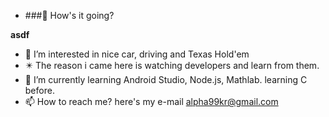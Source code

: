 - ###👋 How's it going?

<b> asdf </b>
- 👀 I’m interested in nice car, driving and Texas Hold'em
- ✴️ The reason i came here is watching developers and learn from them.
- 🌱 I’m currently learning Android Studio, Node.js, Mathlab. learning C before.
- 📫 How to reach me? here's my e-mail alpha99kr@gmail.com

<!---
JinPajama/JinPajama is a ✨ special ✨ repository because its `README.md` (this file) appears on your GitHub profile.
You can click the Preview link to take a look at your changes.
--->
